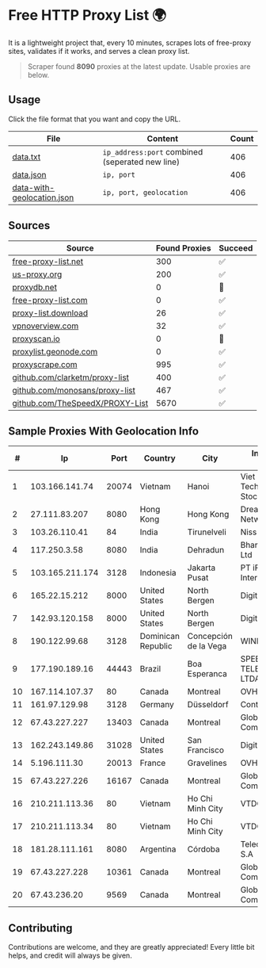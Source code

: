 
# Free HTTP Proxy List 🌍

It is a lightweight project that, every 10 minutes, scrapes lots of free-proxy sites, validates if it works, and serves a clean proxy list.


> Scraper found **8090** proxies at the latest update. Usable proxies are below.

## Usage

Click the file format that you want and copy the URL.


|File|Content|Count|
|----|-------|-----|
|[data.txt](https://raw.githubusercontent.com/themiralay/Proxy-List-World/master/data.txt)|`ip_address:port` combined (seperated new line)|406|
|[data.json](https://raw.githubusercontent.com/themiralay/Proxy-List-World/master/data.json)|`ip, port`|406|
|[data-with-geolocation.json](https://raw.githubusercontent.com/themiralay/Proxy-List-World/master/data-with-geolocation.json)|`ip, port, geolocation`|406|

## Sources

|Source|Found Proxies|Succeed|
|------|-------------|-------|
|[free-proxy-list.net](https://free-proxy-list.net)|300|✅|
|[us-proxy.org](https://www.us-proxy.org)|200|✅|
|[proxydb.net](http://proxydb.net)|0|🚫|
|[free-proxy-list.com](https://free-proxy-list.com/?page=&port=&type%5B%5D=http&type%5B%5D=https&up_time=0&search=Search)|0|✅|
|[proxy-list.download](https://www.proxy-list.download/HTTP)|26|✅|
|[vpnoverview.com](https://vpnoverview.com/privacy/anonymous-browsing/free-proxy-servers)|32|✅|
|[proxyscan.io](https://www.proxyscan.io)|0|🚫|
|[proxylist.geonode.com](https://proxylist.geonode.com/api/proxy-list?limit=300&page=1&sort_by=lastChecked&sort_type=desc&protocols=http,https)|0|✅|
|[proxyscrape.com](https://api.proxyscrape.com/v2/?request=displayproxies&protocol=http&timeout=10000&country=all&ssl=all&anonymity=all)|995|✅|
|[github.com/clarketm/proxy-list](https://raw.githubusercontent.com/clarketm/proxy-list/master/proxy-list-raw.txt)|400|✅|
|[github.com/monosans/proxy-list](https://raw.githubusercontent.com/monosans/proxy-list/main/proxies/http.txt)|467|✅|
|[github.com/TheSpeedX/PROXY-List](https://raw.githubusercontent.com/TheSpeedX/PROXY-List/master/http.txt)|5670|✅|


## Sample Proxies With Geolocation Info

|#|Ip|Port|Country|City|Internet Service Provider|
|-|--|----|-------|----|-------------------------|
|1|103.166.141.74|20074|Vietnam|Hanoi|Viet NAM Cloud Technology Joint Stock Company|
|2|27.111.83.207|8080|Hong Kong|Hong Kong|Dreamscape Networks PTY LTD|
|3|103.26.110.41|84|India|Tirunelveli|Niss Networks|
|4|117.250.3.58|8080|India|Dehradun|Bharat Sanchar Nigam Ltd|
|5|103.165.211.174|3128|Indonesia|Jakarta Pusat|PT iForte Global Internet|
|6|165.22.15.212|8000|United States|North Bergen|DigitalOcean, LLC|
|7|142.93.120.158|8000|United States|North Bergen|DigitalOcean, LLC|
|8|190.122.99.68|3128|Dominican Republic|Concepción de la Vega|WIND Telecom S.A|
|9|177.190.189.16|44443|Brazil|Boa Esperanca|SPEED PLANET TELECOMUNICAÇÕES LTDA - EPP|
|10|167.114.107.37|80|Canada|Montreal|OVH SAS|
|11|161.97.129.98|3128|Germany|Düsseldorf|Contabo GmbH|
|12|67.43.227.227|13403|Canada|Montreal|GloboTech Communications|
|13|162.243.149.86|31028|United States|San Francisco|DigitalOcean, LLC|
|14|5.196.111.30|20013|France|Gravelines|OVH SAS|
|15|67.43.227.226|16167|Canada|Montreal|GloboTech Communications|
|16|210.211.113.36|80|Vietnam|Ho Chi Minh City|VTDC|
|17|210.211.113.34|80|Vietnam|Ho Chi Minh City|VTDC|
|18|181.28.111.161|8080|Argentina|Córdoba|Telecom Argentina S.A|
|19|67.43.227.228|10361|Canada|Montreal|GloboTech Communications|
|20|67.43.236.20|9569|Canada|Montreal|GloboTech Communications|



## Contributing

Contributions are welcome, and they are greatly appreciated! Every
little bit helps, and credit will always be given.

